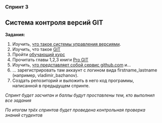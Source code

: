 ### Спринт 3

## Система контроля версий GIT

**Задания:**

1. Изучить, [что такое системы управления версиями](https://ru.wikipedia.org/wiki/Система_управления_версиями).
2. Изучить, что такое [GIT](https://ru.wikipedia.org/wiki/Git)
3. Пройти [обучающий курс](http://githowto.com/ru)
4. Прочитать главы 1,2,3 книги [Pro GIT](https://git-scm.com/book/ru/v1)
5. Изучить, [что представляет собой сервис github.com](https://ru.wikipedia.org/wiki/GitHub) и...
6. ... зарегистрировать там аккаунт с логином вида firstname_lastname (например, vladimir_bazhanov).
7. Создать репозиторий и выложить в него код программы, написанной в предыдущем спринте.

*Спринт будет засчитан и баллы будут проставлены тем, кто выполнил все задания*

*По итогам трёх спринтов будет проведена контрольная проверка знаний студентов*

